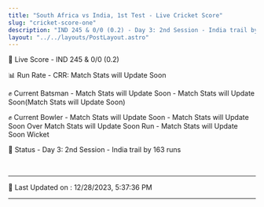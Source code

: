 ```yaml
---
title: "South Africa vs India, 1st Test - Live Cricket Score"
slug: "cricket-score-one"
description: "IND 245 & 0/0 (0.2) - Day 3: 2nd Session - India trail by 163 runs."
layout: "../../layouts/PostLayout.astro"
---
```


🔴 Live Score - IND 245 & 0/0 (0.2)  

📊 Run Rate - CRR: Match Stats will Update Soon  

✊ Current Batsman - Match Stats will Update Soon - Match Stats will Update Soon(Match Stats will Update Soon)  

✊ Current Bowler - Match Stats will Update Soon - Match Stats will Update Soon Over Match Stats will Update Soon Run - Match Stats will Update Soon Wicket  

📑 Status - Day 3: 2nd Session - India trail by 163 runs

<br />

***

📝 Last Updated on : 12/28/2023, 5:37:36 PM

***


